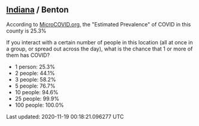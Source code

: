 
## [Indiana](/united-states/indiana) / Benton

According to [MicroCOVID.org](http://microcovid.org),
the "Estimated Prevalence" of COVID in this county is 25.3%

If you interact with a certain number of people in this location
(all at once in a group, or spread out across the day), what is the chance that
1 or more of them has COVID?

- 1 person: 25.3%
- 2 people: 44.1%
- 3 people: 58.2%
- 5 people: 76.7%
- 10 people: 94.6%
- 25 people: 99.9%
- 100 people: 100.0%

Last updated: 2020-11-19 00:18:21.096277 UTC
